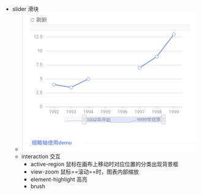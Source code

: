 - slider 滑块
	- ![image.png](../assets/image_1661780299302_0.png)
	- interaction  交互
		- active-region  鼠标在画布上移动时对应位置的分类出现背景框
		- view-zoom  鼠标==滚动==时，图表内部缩放
		- element-highlight 高亮
		- brush